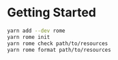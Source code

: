# Getting Started

```bash
yarn add --dev rome
yarn rome init
yarn rome check path/to/resources
yarn rome format path/to/resources
```
